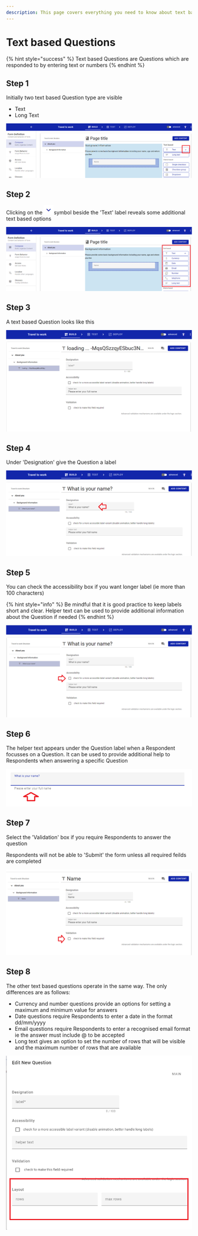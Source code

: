 ```yaml
---
description: This page covers everything you need to know about text based Questions
---
```


# Text based Questions

{% hint style="success" %}
Text based Questions are Questions which are responded to by entering text or numbers
{% endhint %}

## Step 1

Initially two text based Question type are visible &#x20;

* Text
* Long Text

![](<../../../.gitbook/assets/image (315).png>)

## Step 2

Clicking on the ![](<../../../.gitbook/assets/image (320).png>)symbol beside the 'Text' label reveals some additional text based options

![](<../../../.gitbook/assets/image (316) (1) (1).png>)

## Step 3

A text based Question looks like this

![](<../../../.gitbook/assets/image (316) (1).png>)

## Step 4

Under 'Designation' give the Question a label

![](<../../../.gitbook/assets/image (323) (1).png>)

## Step 5

You can check the accessibility box if you want longer label (ie more than 100 characters)

{% hint style="info" %}
Be mindful that it is good practice to keep labels short and clear.  Helper text can be used to provide additional information about the Question if needed&#x20;
{% endhint %}

![](<../../../.gitbook/assets/image (327).png>)

&#x20;

## Step 6

The helper text appears under the Question label when a Respondent focusses on a Question.  It can be used to provide additional help to Respondents when answering a specific Question

![](<../../../.gitbook/assets/image (313).png>)

## Step 7

Select the 'Validation' box if you require Respondents to answer the question

Respondents will not be able to 'Submit' the form unless all required feilds are completed

![](<../../../.gitbook/assets/image (321).png>)

## Step 8

The other text based questions operate in the same way.  The only differences are as follows:

* Currency and number questions provide an options for setting a maximum and minimum value for answers
* Date questions require Respondents to enter a date in the format dd/mm/yyyy
* Email questions require Respondents to enter a recognised email format ie the answer must include @ to be accepted
* Long text gives an option to set the number of rows that will be visible and the maximum number of rows that are available

![](<../../../.gitbook/assets/image (329).png>)
